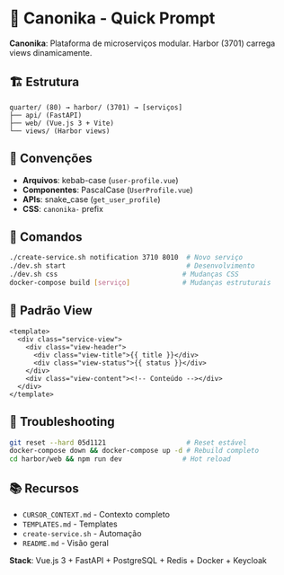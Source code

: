 # 🚀 Canonika - Quick Prompt

**Canonika**: Plataforma de microserviços modular. Harbor (3701) carrega views dinamicamente.

## 🏗️ Estrutura
```
quarter/ (80) → harbor/ (3701) → [serviços]
├── api/ (FastAPI)
├── web/ (Vue.js 3 + Vite)
└── views/ (Harbor views)
```

## 📝 Convenções
- **Arquivos**: kebab-case (`user-profile.vue`)
- **Componentes**: PascalCase (`UserProfile.vue`)
- **APIs**: snake_case (`get_user_profile`)
- **CSS**: `canonika-` prefix

## 🚀 Comandos
```bash
./create-service.sh notification 3710 8010  # Novo serviço
./dev.sh start                              # Desenvolvimento
./dev.sh css                               # Mudanças CSS
docker-compose build [serviço]             # Mudanças estruturais
```

## 🎨 Padrão View
```vue
<template>
  <div class="service-view">
    <div class="view-header">
      <div class="view-title">{{ title }}</div>
      <div class="view-status">{{ status }}</div>
    </div>
    <div class="view-content"><!-- Conteúdo --></div>
  </div>
</template>
```

## 🔧 Troubleshooting
```bash
git reset --hard 05d1121                    # Reset estável
docker-compose down && docker-compose up -d # Rebuild completo
cd harbor/web && npm run dev               # Hot reload
```

## 📚 Recursos
- `CURSOR_CONTEXT.md` - Contexto completo
- `TEMPLATES.md` - Templates
- `create-service.sh` - Automação
- `README.md` - Visão geral

**Stack**: Vue.js 3 + FastAPI + PostgreSQL + Redis + Docker + Keycloak 